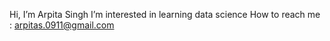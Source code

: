  Hi, I’m Arpita Singh
 I’m interested in learning data science
 How to reach me : arpitas.0911@gmail.com


<!---
arpita0911/arpita0911 is a ✨ special ✨ repository because its `README.md` (this file) appears on your GitHub profile.
You can click the Preview link to take a look at your changes.
--->
